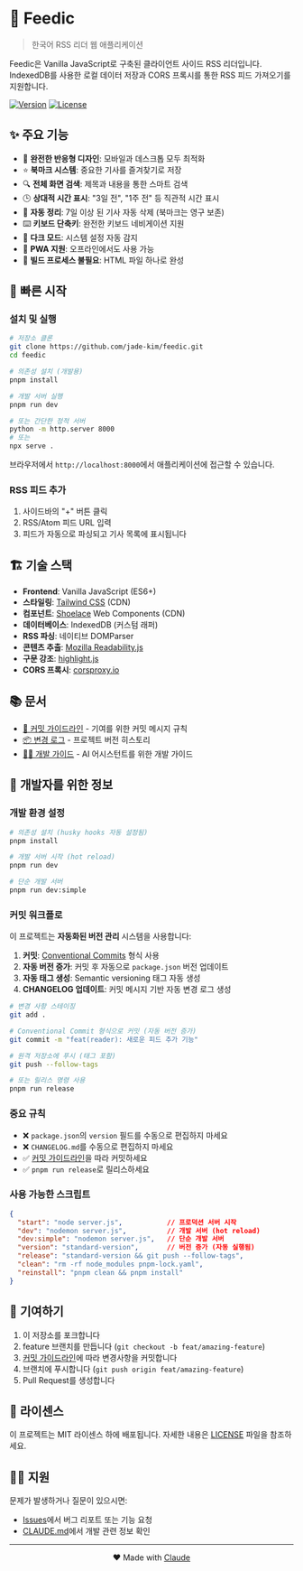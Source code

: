 # 📰 Feedic

> 한국어 RSS 리더 웹 애플리케이션

Feedic은 Vanilla JavaScript로 구축된 클라이언트 사이드 RSS 리더입니다. IndexedDB를 사용한 로컬 데이터 저장과 CORS 프록시를 통한 RSS 피드 가져오기를 지원합니다.

[![Version](https://img.shields.io/badge/version-1.0.0-blue.svg)](https://github.com/jaddstern/feedic/releases)
[![License](https://img.shields.io/badge/license-MIT-green.svg)](LICENSE)

## ✨ 주요 기능

- 📱 **완전한 반응형 디자인**: 모바일과 데스크톱 모두 최적화
- ⭐ **북마크 시스템**: 중요한 기사를 즐겨찾기로 저장
- 🔍 **전체 화면 검색**: 제목과 내용을 통한 스마트 검색
- 🕒 **상대적 시간 표시**: "3일 전", "1주 전" 등 직관적 시간 표시
- 🧹 **자동 정리**: 7일 이상 된 기사 자동 삭제 (북마크는 영구 보존)
- ⌨️ **키보드 단축키**: 완전한 키보드 네비게이션 지원
- 🌙 **다크 모드**: 시스템 설정 자동 감지
- 📱 **PWA 지원**: 오프라인에서도 사용 가능
- 🚀 **빌드 프로세스 불필요**: HTML 파일 하나로 완성

## 🚀 빠른 시작

### 설치 및 실행

```bash
# 저장소 클론
git clone https://github.com/jade-kim/feedic.git
cd feedic

# 의존성 설치 (개발용)
pnpm install

# 개발 서버 실행
pnpm run dev

# 또는 간단한 정적 서버
python -m http.server 8000
# 또는
npx serve .
```

브라우저에서 `http://localhost:8000`에서 애플리케이션에 접근할 수 있습니다.

### RSS 피드 추가

1. 사이드바의 "+" 버튼 클릭
2. RSS/Atom 피드 URL 입력
3. 피드가 자동으로 파싱되고 기사 목록에 표시됩니다

## 🏗️ 기술 스택

- **Frontend**: Vanilla JavaScript (ES6+)
- **스타일링**: [Tailwind CSS](https://tailwindcss.com/) (CDN)
- **컴포넌트**: [Shoelace](https://shoelace.style/) Web Components (CDN)
- **데이터베이스**: IndexedDB (커스텀 래퍼)
- **RSS 파싱**: 네이티브 DOMParser
- **콘텐츠 추출**: [Mozilla Readability.js](https://github.com/mozilla/readability)
- **구문 강조**: [highlight.js](https://highlightjs.org/)
- **CORS 프록시**: [corsproxy.io](https://corsproxy.io/)

## 📚 문서

- [📝 커밋 가이드라인](COMMIT_GUIDELINES.md) - 기여를 위한 커밋 메시지 규칙
- [📦 변경 로그](CHANGELOG.md) - 프로젝트 버전 히스토리
- [👩‍💻 개발 가이드](CLAUDE.md) - AI 어시스턴트를 위한 개발 가이드

## 🔧 개발자를 위한 정보

### 개발 환경 설정

```bash
# 의존성 설치 (husky hooks 자동 설정됨)
pnpm install

# 개발 서버 시작 (hot reload)
pnpm run dev

# 단순 개발 서버
pnpm run dev:simple
```

### 커밋 워크플로

이 프로젝트는 **자동화된 버전 관리** 시스템을 사용합니다:

1. **커밋**: [Conventional Commits](https://conventionalcommits.org/) 형식 사용
2. **자동 버전 증가**: 커밋 후 자동으로 `package.json` 버전 업데이트
3. **자동 태그 생성**: Semantic versioning 태그 자동 생성
4. **CHANGELOG 업데이트**: 커밋 메시지 기반 자동 변경 로그 생성

```bash
# 변경 사항 스테이징
git add .

# Conventional Commit 형식으로 커밋 (자동 버전 증가)
git commit -m "feat(reader): 새로운 피드 추가 기능"

# 원격 저장소에 푸시 (태그 포함)
git push --follow-tags

# 또는 릴리스 명령 사용
pnpm run release
```

### 중요 규칙

- ❌ `package.json`의 `version` 필드를 수동으로 편집하지 마세요
- ❌ `CHANGELOG.md`를 수동으로 편집하지 마세요
- ✅ [커밋 가이드라인](COMMIT_GUIDELINES.md)을 따라 커밋하세요
- ✅ `pnpm run release`로 릴리스하세요

### 사용 가능한 스크립트

```json
{
  "start": "node server.js",           // 프로덕션 서버 시작
  "dev": "nodemon server.js",          // 개발 서버 (hot reload)
  "dev:simple": "nodemon server.js",   // 단순 개발 서버  
  "version": "standard-version",       // 버전 증가 (자동 실행됨)
  "release": "standard-version && git push --follow-tags",
  "clean": "rm -rf node_modules pnpm-lock.yaml",
  "reinstall": "pnpm clean && pnpm install"
}
```

## 🤝 기여하기

1. 이 저장소를 포크합니다
2. feature 브랜치를 만듭니다 (`git checkout -b feat/amazing-feature`)
3. [커밋 가이드라인](COMMIT_GUIDELINES.md)에 따라 변경사항을 커밋합니다
4. 브랜치에 푸시합니다 (`git push origin feat/amazing-feature`)
5. Pull Request를 생성합니다

## 📄 라이센스

이 프로젝트는 MIT 라이센스 하에 배포됩니다. 자세한 내용은 [LICENSE](LICENSE) 파일을 참조하세요.

## 🙋‍♀️ 지원

문제가 발생하거나 질문이 있으시면:

- [Issues](https://github.com/jade-kim/gemini-feedic/issues)에서 버그 리포트 또는 기능 요청
- [CLAUDE.md](CLAUDE.md)에서 개발 관련 정보 확인

---

<p align="center">
  ❤️ Made with <a href="https://claude.ai">Claude</a>
</p>
